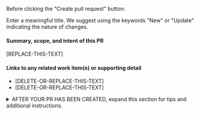 Before clicking the "Create pull request" button:

Enter a meaningful title. We suggest using the keywords "New" or "Update" indicating the nature of changes.

#### Summary, scope, and intent of this PR

[REPLACE-THIS-TEXT]

#### Links to any related work item(s) or supporting detail

- [DELETE-OR-REPLACE-THIS-TEXT]
- [DELETE-OR-REPLACE-THIS-TEXT]









































































<details><summary>AFTER YOUR PR HAS BEEN CREATED, expand this section for tips and additional instructions.</summary>
These are common guidelines for contributions across the repos managed by the Azure patterns & practices (PnP) content team. Some repositories may have additional specific requirements that are not listed here.

## Guidance for all contributors
  
| Topic | Guidance |
| ----------| ------------ |
| **Draft PR** | If your PR will be a work-in-progress for more than a day or two, select the **Convert to draft** link in the upper right of the page (under **Reviewers**) to change it to a draft. For future reference, you can also do this using the **Create pull request** button drop-down during PR creation. |
| **ms.date metadata** | <ul><li>Don't update an article's "ms.date" metadata property unless you've done a **full freshness review** of the content. A full freshness review includes changes required to correct or improve the **full** technical accuracy of the article.</li><li>Don't update "ms.date" if you're doing targeted changes to improve non-technical aspects of the article, such as editorial quality, art improvements, article template alignment, etc.</li><li>If you've changed any "ms.date" properties for work that wasn't part of full review for freshness, please reset them to their previous value.</li></ul> |
| **Placement and linking** | If you're creating a new article or articles, include updates to the related TOC.yml file to propose where the article(s) should be placed. Also consider other places within the document set where it would be beneficial to cross-reference and link to your new article(s). |
| **PR build** | After you open your PR, and for each successive commit that you push to your branch, the publishing platform will run validation on the files in your pull request. A summary of the build results for each file will be inserted inline into your pull request, which includes any build suggestions/warnings/errors. PRs cannot be merged until all build errors and most warnings are resolved. |
| **Publishing** | Following a successful merge, most repos publish to the live site about once per (business) day. |
| **Additional resources** | <ul><li>[learn.microsoft.com contributor guide](https://learn.microsoft.com/help/contribute/)</li></ul> |

## Additional guidance for private repos and internal contributors  

| Topic | Guidance |
| ----------| ------------ |
| **PR size** | If your PR is more than ~5 lines of changes, or you'd like for the changes to go through editorial or larger review, open a contribution request at <https://aka.ms/contribution> and include a link to the PR in response #8. Once it's processed, you'll be notified of the next steps.  |
| **PR title prefix** | Select the **Edit** button to the right of the PR title if you need to revise it. The following prefixes are reserved for specific contribution types:<br/><br/><ul><li>**[Quality Check]** - maintenance work related to content quality (edit passes, art improvements, template alignment)</li><li>**[LinkFix]** - recurring/adhoc PRs to correct link URLs</li><li>**[Pipeline]** - new/updated contributor success pipeline content</li><li>**[WIP]** - a work-in-progress draft requiring several days/weeks</li></ul> |
| **PR preview** | Following successful build of your PR, publishable files will also include **Preview URL** links to staged previews of your new/updated articles. Be sure to review these for verification of your intended contributions, or to send to other internal contributors for review. |
| **PR sign-off (public repo)** | If an article you own is updated in a public repo PR, you are responsible for sign-off. You will be automatically notified via email. The PR will not be merged until you've had a chance to review and sign-off. |
| **PR sign-off (private repo)** | After you've completed your proposed changes, addressed build warnings, and completed all review work, you can begin the sign-off process for review and merge:<br/><br/><ol><li>If your PR is in draft mode, remove "[WIP]" from the title and select **Ready for review** button at the bottom of the PR.</li><li>Enter "#sign-off" in a new comment. This comment indicates that **you're confident the work meets or exceeds Microsoft's standards for publication**, and will trigger the review process.</li><li>Your PR may be selected for initial review by the PnP content team. Following PnP review, you may receive questions or requests for additional changes. You should have initial feedback from PnP review within a few business days. If you have an urgent request or need to contact the team, please mention `@MicrosoftDocs/patterns-and-practices-team-pr-reviewers` in your PR and someone will get back to you. After the Azure patterns & practices content review is complete, a `PnP #sign-off` will be added.</li><li>Final review/merge is done by the PR review team. The PR team may also respond with feedback, categorized as "Blocking" (requires action from you), or "Non-blocking" (to be addressed in a future PR).</li></ol> |
| **Additional resources** | <ul><li>[learn.microsoft.com internal contributor guide](https://learn.microsoft.com/help/contribute/)</li><li>Authoring templates: [architecture-center-pr](https://learn.microsoft.com/help/contribute/architecture-center/templates/sample-solution-templates), [well-architected-pr](https://learn.microsoft.com/help/contribute/global-waf-template)</li><li>To contact the Azure patterns & practices team use [e-mail](mailto:cact-pr-reviewers@microsoft.com?subject=Help%20with%20pull%20request), or @mention our GitHub team in your PR comments using: `@MicrosoftDocs/patterns-and-practices-team-pr-reviewers`</li></ul> |
</details>
